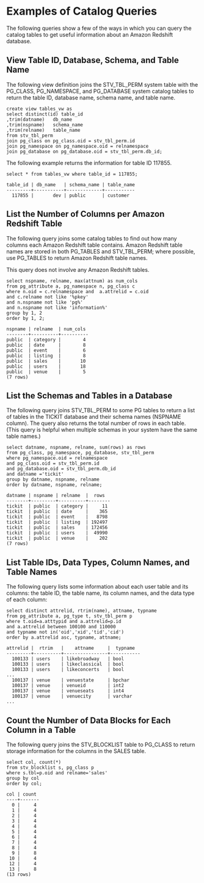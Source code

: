 # Examples of Catalog Queries<a name="c_join_PG_examples"></a>

The following queries show a few of the ways in which you can query the catalog tables to get useful information about an Amazon Redshift database\.

## View Table ID, Database, Schema, and Table Name<a name="c_join_PG_examples-view-tableid-db-schema-tablename"></a>

The following view definition joins the STV\_TBL\_PERM system table with the PG\_CLASS, PG\_NAMESPACE, and PG\_DATABASE system catalog tables to return the table ID, database name, schema name, and table name\.

```
create view tables_vw as
select distinct(id) table_id
,trim(datname)   db_name
,trim(nspname)   schema_name
,trim(relname)   table_name
from stv_tbl_perm
join pg_class on pg_class.oid = stv_tbl_perm.id
join pg_namespace on pg_namespace.oid = relnamespace
join pg_database on pg_database.oid = stv_tbl_perm.db_id;
```

The following example returns the information for table ID 117855\.

```
select * from tables_vw where table_id = 117855;
```

```
table_id | db_name   | schema_name | table_name
---------+-----------+-------------+-----------
  117855 |       dev | public      | customer
```

## List the Number of Columns per Amazon Redshift Table<a name="c_join_PG_examples-list-the-number-of-columns-per-amazon-redshift-table"></a>

The following query joins some catalog tables to find out how many columns each Amazon Redshift table contains\. Amazon Redshift table names are stored in both PG\_TABLES and STV\_TBL\_PERM; where possible, use PG\_TABLES to return Amazon Redshift table names\.

This query does not involve any Amazon Redshift tables\.

```
select nspname, relname, max(attnum) as num_cols
from pg_attribute a, pg_namespace n, pg_class c
where n.oid = c.relnamespace and  a.attrelid = c.oid
and c.relname not like '%pkey'
and n.nspname not like 'pg%'
and n.nspname not like 'information%'
group by 1, 2
order by 1, 2;

nspname | relname  | num_cols
--------+----------+----------
public  | category |        4
public  | date     |        8
public  | event    |        6
public  | listing  |        8
public  | sales    |       10
public  | users    |       18
public  | venue    |        5
(7 rows)
```

## List the Schemas and Tables in a Database<a name="c_join_PG_examples-list-the-schemas-and-tables-in-a-database"></a>

The following query joins STV\_TBL\_PERM to some PG tables to return a list of tables in the TICKIT database and their schema names \(NSPNAME column\)\. The query also returns the total number of rows in each table\. \(This query is helpful when multiple schemas in your system have the same table names\.\)

```
select datname, nspname, relname, sum(rows) as rows
from pg_class, pg_namespace, pg_database, stv_tbl_perm
where pg_namespace.oid = relnamespace
and pg_class.oid = stv_tbl_perm.id
and pg_database.oid = stv_tbl_perm.db_id
and datname ='tickit'
group by datname, nspname, relname
order by datname, nspname, relname;

datname | nspname | relname  |  rows
--------+---------+----------+--------
tickit  | public  | category |     11
tickit  | public  | date     |    365
tickit  | public  | event    |   8798
tickit  | public  | listing  | 192497
tickit  | public  | sales    | 172456
tickit  | public  | users    |  49990
tickit  | public  | venue    |    202
(7 rows)
```

## List Table IDs, Data Types, Column Names, and Table Names<a name="c_join_PG_examples-list-table-ids-data-types-column-names-and-table-names"></a>

The following query lists some information about each user table and its columns: the table ID, the table name, its column names, and the data type of each column:

```
select distinct attrelid, rtrim(name), attname, typname
from pg_attribute a, pg_type t, stv_tbl_perm p
where t.oid=a.atttypid and a.attrelid=p.id
and a.attrelid between 100100 and 110000
and typname not in('oid','xid','tid','cid')
order by a.attrelid asc, typname, attname;

attrelid |  rtrim   |    attname     |  typname
---------+----------+----------------+-----------
  100133 | users    | likebroadway   | bool
  100133 | users    | likeclassical  | bool
  100133 | users    | likeconcerts   | bool
...
  100137 | venue    | venuestate     | bpchar
  100137 | venue    | venueid        | int2
  100137 | venue    | venueseats     | int4
  100137 | venue    | venuecity      | varchar
...
```

## Count the Number of Data Blocks for Each Column in a Table<a name="c_join_PG_examples-count-the-number-of-data-blocks-for-each-column-in-a-table"></a>

The following query joins the STV\_BLOCKLIST table to PG\_CLASS to return storage information for the columns in the SALES table\.

```
select col, count(*)
from stv_blocklist s, pg_class p
where s.tbl=p.oid and relname='sales'
group by col
order by col;

col | count
----+-------
  0 |     4
  1 |     4
  2 |     4
  3 |     4
  4 |     4
  5 |     4
  6 |     4
  7 |     4
  8 |     4
  9 |     8
 10 |     4
 12 |     4
 13 |     8
(13 rows)
```